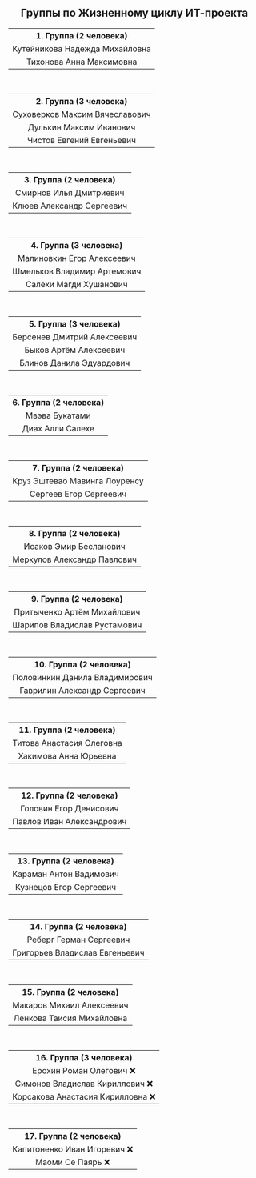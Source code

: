 <h2 align="center">Группы по Жизненному циклу ИТ-проекта</h2>

<div align="center">

<table>
  <tr>
    <th align="center">1. Группа (2 человека)</th>
  </tr>
  <tr>
    <td align="center">Кутейникова Надежда Михайловна</td>
  </tr>
  <tr>
    <td align="center">Тихонова Анна Максимовна</td>
  </tr>
</table>

<br>

<table>
  <tr>
    <th align="center">2. Группа (3 человека)</th>
  </tr>
  <tr>
    <td align="center">Суховерков Максим Вячеславович</td>
  </tr>
  <tr>
    <td align="center">Дулькин Максим Иванович</td>
  </tr>
  <tr>
    <td align="center">Чистов Евгений Евгеньевич</td>
  </tr>
</table>

<br>

<table>
  <tr>
    <th align="center">3. Группа (2 человека)</th>
  </tr>
  <tr>
    <td align="center">Смирнов Илья Дмитриевич</td>
  </tr>
  <tr>
    <td align="center">Клюев Александр Сергеевич</td>
  </tr>
</table>

<br>

<table>
  <tr>
    <th align="center">4. Группа (3 человека)</th>
  </tr>
  <tr>
    <td align="center">Малиновкин Егор Алексеевич</td>
  </tr>
  <tr>
    <td align="center">Шмельков Владимир Артемович</td>
  </tr>
  <tr>
    <td align="center">Салехи Магди Хушанович</td>
  </tr>
</table>

<br>

<table>
  <tr>
    <th align="center">5. Группа (3 человека)</th>
  </tr>
  <tr>
    <td align="center">Берсенев Дмитрий Алексеевич</td>
  </tr>
  <tr>
    <td align="center">Быков Артём Алексеевич</td>
  </tr>
  <tr>
    <td align="center">Блинов Данила Эдуардович</td>
  </tr>
</table>

<br>

<table>
  <tr>
    <th align="center">6. Группа (2 человека)</th>
  </tr>
  <tr>
    <td align="center">Мвэва Букатами</td>
  </tr>
  <tr>
    <td align="center">Диах Алли Салехе</td>
  </tr>
</table>

<br>

<table>
  <tr>
    <th align="center">7. Группа (2 человека)</th>
  </tr>
  <tr>
    <td align="center">Круз Эштевао Мавинга Лоуренсу</td>
  </tr>
  <tr>
    <td align="center">Сергеев Егор Сергеевич</td>
  </tr>
</table>

<br>

<table>
  <tr>
    <th align="center">8. Группа (2 человека)</th>
  </tr>
  <tr>
    <td align="center">Исаков Эмир Бесланович</td>
  </tr>
  <tr>
    <td align="center">Меркулов Александр Павлович</td>
  </tr>
</table>

<br>

<table>
  <tr>
    <th align="center">9. Группа (2 человека)</th>
  </tr>
  <tr>
    <td align="center">Притыченко Артём Михайлович</td>
  </tr>
  <tr>
    <td align="center">Шарипов Владислав Рустамович</td>
  </tr>
</table>

<br>

<table>
  <tr>
    <th align="center">10. Группа (2 человека)</th>
  </tr>
  <tr>
    <td align="center">Половинкин Данила Владимирович</td>
  </tr>
  <tr>
    <td align="center">Гаврилин Александр Сергеевич</td>
  </tr>
</table>

<br>

<table>
  <tr>
    <th align="center">11. Группа (2 человека)</th>
  </tr>
  <tr>
    <td align="center">Титова Анастасия Олеговна</td>
  </tr>
  <tr>
    <td align="center">Хакимова Анна Юрьевна</td>
  </tr>
</table>

<br>

<table>
  <tr>
    <th align="center">12. Группа (2 человека)</th>
  </tr>
  <tr>
    <td align="center">Головин Егор Денисович</td>
  </tr>
  <tr>
    <td align="center">Павлов Иван Александрович</td>
  </tr>
</table>

<br>

<table>
  <tr>
    <th align="center">13. Группа (2 человека)</th>
  </tr>
  <tr>
    <td align="center">Караман Антон Вадимович</td>
  </tr>
  <tr>
    <td align="center">Кузнецов Егор Сергеевич</td>
  </tr>
</table>

<br>

<table>
  <tr>
    <th align="center">14. Группа (2 человека)</th>
  </tr>
  <tr>
    <td align="center">Реберг Герман Сергеевич</td>
  </tr>
  <tr>
    <td align="center">Григорьев Владислав Евгеньевич</td>
  </tr>
</table>

<br>

<table>
  <tr>
    <th align="center">15. Группа (2 человека)</th>
  </tr>
  <tr>
    <td align="center">Макаров Михаил Алексеевич</td>
  </tr>
  <tr>
    <td align="center">Ленкова Таисия Михайловна</td>
  </tr>
</table>

<br>

<table>
  <tr>
    <th align="center">16. Группа (3 человека)</th>
  </tr>
  <tr>
    <td align="center">Ерохин Роман Олегович ❌</td>
  </tr>
  <tr>
    <td align="center">Симонов Владислав Кириллович ❌</td>
  </tr>
  <tr>
    <td align="center">Корсакова Анастасия Кирилловна ❌</td>
  </tr>
</table>

<br>

<table>
  <tr>
    <th align="center">17. Группа (2 человека)</th>
  </tr>
  <tr>
    <td align="center">Капитоненко Иван Игоревич ❌</td>
  </tr>
  <tr>
    <td align="center">Маоми Се Паярь ❌</td>
  </tr>
</table>

</div>
